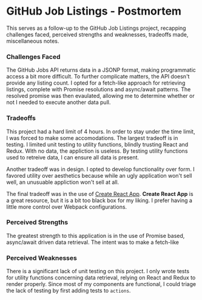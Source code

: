 # GitHub Job Listings - Postmortem
This serves as a follow-up to the GitHub Job Listings project, recapping challenges
faced, perceived strengths and weaknesses, tradeoffs made, miscellaneous notes.

### Challenges Faced
The GitHub Jobs API returns data in a JSONP format, making programmatic access a
bit more difficult. To further complicate matters, the API doesn't provide any
listing count. I opted for a fetch-like approach for retrieving listings, 
complete with Promise resolutions and async/await patterns. The resolved promise
was then evaulated, allowing me to determine whether or not I needed to execute
another data pull.

### Tradeoffs
This project had a hard limit of 4 hours. In order to stay under the time limit,
I was forced to make some accomodations. The largest tradeoff is in testing. I
limited unit testing to utility functions, blindly trusting React and Redux. With
no data, the appliction is useless. By testing utility functions used to retreive
data, I can ensure all data is present.

Another tradeoff was in design. I opted to develop functionality over form. I 
favored utility over aesthetics because while an ugly application won't sell well,
an unusuable appliction won't sell at all.

The final tradeoff was in the use of
[Create React App](https://github.com/facebookincubator/create-react-app).
**Create React App** is a great resource, but it is a bit too black box for my
liking. I prefer having a little more control over Webpack configurations.

### Perceived Strengths
The greatest strength to this application is in the use of Promise based, 
async/await driven data retrieval. The intent was to make a fetch-like

### Perceived Weaknesses
There is a significant lack of unit testing on this project. I only wrote tests
for utility functions concerning data retrieval, relying on React and Redux to 
render properly. Since most of my components are functional, I could triage the
lack of testing by first adding tests to `actions`. 